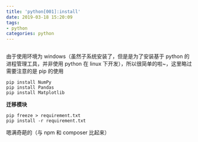 ```yaml
---
title: 'python[001]:install'
date: 2019-03-18 15:20:09
tags: 
- python
categories: python 
---
```


```python

```

由于使用环境为 windows（虽然子系统安装了，但是是为了安装基于 python 的进程管理工具，并非使用 python 在 linux 下开发），所以很简单的啦~，这里略过
需要注意的是 pip 的使用
```
pip install NumPy 
pip install Pandas 
pip install Matplotlib 
```

**迁移模块**

```
pip freeze > requirement.txt
pip install -r requirement.txt
```

嗯满奇葩的（与 npm 和 composer 比起来）
